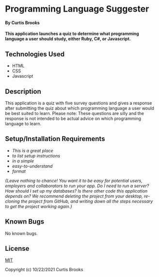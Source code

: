 # Programming Language Suggester

#### By Curtis Brooks

#### This application launches a quiz to determine what programming language a user should study, either Ruby, C#, or Javascript.

## Technologies Used

* HTML
* CSS
* Javascript

## Description

This application is a quiz with five survey questions and gives a response after submitting the quiz about which programming language a user would be best suited to learn. Please note: These questions are silly and the response is not intended to be actual advice on which programming language to learn.

## Setup/Installation Requirements

* _This is a great place_
* _to list setup instructions_
* _in a simple_
* _easy-to-understand_
* _format_

_{Leave nothing to chance! You want it to be easy for potential users, employers and collaborators to run your app. Do I need to run a server? How should I set up my databases? Is there other code this application depends on? We recommend deleting the project from your desktop, re-cloning the project from GitHub, and writing down all the steps necessary to get the project working again.}_

## Known Bugs

No known bugs.

## License
[MIT](https://en.wikipedia.org/wiki/MIT_License)

Copyright (c) 10/22/2021 Curtis Brooks